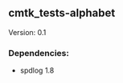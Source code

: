 ## cmtk_tests-alphabet

Version: <!--project_version-->0.1<!--/project_version-->

### Dependencies:
- spdlog <!--deps_spdlog_version-->1.8<!--deps_spdlog_version-->
